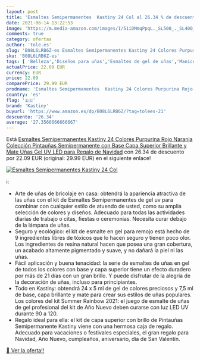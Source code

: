 ```yaml
---
layout: post
title: 'Esmaltes Semipermanentes  Kastiny 24 Col al 26.34 % de descuento'
date: 2021-06-14 13:22:53
image: 'https://m.media-amazon.com/images/I/51iDMmqPpqL._SL500_._SL400_.jpg'
comments: true
category: ofertas
author: 'tole.es'
slug: 'B08L6LRB6Z-es Esmaltes Semipermanentes Kastiny 24 Colores Purpurina Rojo...'
sku: 'B08L6LRB6Z-es'
tags: [ 'Belleza','Diseños para uñas','Esmaltes de gel de uñas','Manicura y pedicura','kastiny','navidad', ]
actualPrice: 22.09 EUR
currency: EUR
price: 22.09
comparePrice: 29.99 EUR
prodname: 'Esmaltes Semipermanentes  Kastiny 24 Colores Purpurina Rojo Naranja Colección Pintauñas Semipermanente con Base  Capa Superior Brillante y Mate  Uñas Gel UV LED para Regalo de Navidad'
country: 'es'
flag: '🇪🇸'
brand: 'Kastiny'
buyurl: 'https://www.amazon.es/dp/B08L6LRB6Z/?tag=tolees-21'
descuento: '26.34'
average: '27.3566666666667'
---
```


Está [Esmaltes Semipermanentes  Kastiny 24 Colores Purpurina Rojo Naranja Colección Pintauñas Semipermanente con Base  Capa Superior Brillante y Mate  Uñas Gel UV LED para Regalo de Navidad](https://www.amazon.es/dp/B08L6LRB6Z/?tag=tolees-21) con 26.34 de descuento por 22.09 EUR (original: 29.99 EUR) en el siguiente enlace!

[![Esmaltes Semipermanentes  Kastiny 24 Col](https://m.media-amazon.com/images/I/51iDMmqPpqL._SL500_._SL400_.jpg)](https://www.amazon.es/dp/B08L6LRB6Z/?tag=tolees-21)

ℹ️:

- Arte de uñas de bricolaje en casa: obtendrá la apariencia atractiva de las uñas con el kit de Esmaltes Semipermanentes de gel uv para combinar con cualquier estilo de atuendo de usted, como su amplia selección de colores y diseños. Adecuado para todas las actividades diarias de trabajo o citas, fiestas o ceremonias. Necesita curar debajo de la lámpara de uñas.
- Seguro y ecológico: el kit de esmalte en gel para remojo está hecho de 9 ingredientes libres de tóxicos que lo hacen seguro y tienen poco olor. Los ingredientes de resina natural hacen que posea una gran cobertura, un acabado altamente pigmentado y suave, y no dañará la piel ni las uñas.
- Fácil aplicación y buena tenacidad: la serie de esmaltes de uñas en gel de todos los colores con base y capa superior tiene un efecto duradero por más de 21 días con un gran brillo. Y puede disfrutar de la alegría de la decoración de uñas, incluso para principiantes.
- Todo en Kastiny: obtendrá 24 x 5 ml de gel de colores preciosos y 7,5 ml de base, capa brillante y mate para crear sus estilos de uñas populares. Los colores del kit Summer Rainbow 2021: el juego de esmalte de uñas de gel profesional del kit de Año Nuevo deben curarse con luz LED UV durante 90 a 120.
- Regalo ideal para ella: el kit de capa superior con brillo de Pintauñas Semipermanente Kastiny viene con una hermosa caja de regalo. Adecuado para vacaciones o festivales especiales, el gran regalo para Navidad, Año Nuevo, cumpleaños, aniversario, día de San Valentín.

[🛒 Ver la oferta!!](https://www.amazon.es/dp/B08L6LRB6Z/?tag=tolees-21)
